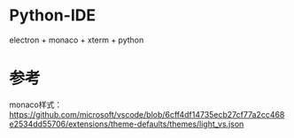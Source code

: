 # Python-IDE
electron + monaco + xterm + python

# 参考
monaco样式：https://github.com/microsoft/vscode/blob/6cff4df14735ecb27cf77a2cc468e2534dd55706/extensions/theme-defaults/themes/light_vs.json

